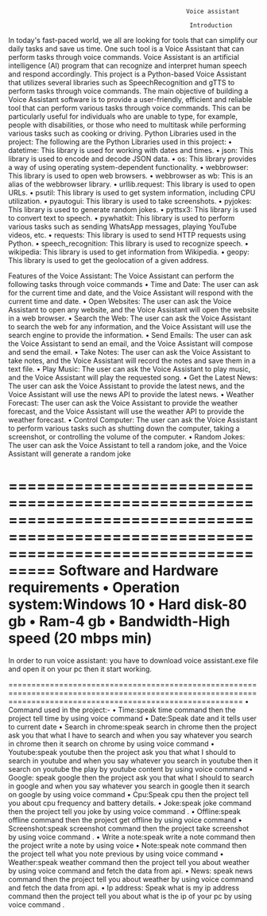                                                      Voice assistant

                                                       Introduction
In today's fast-paced world, we all are looking for tools that can simplify our daily tasks 
and save us time. One such tool is a Voice Assistant that can perform tasks through 
voice commands. Voice Assistant is an artificial intelligence (AI) program that can 
recognize and interpret human speech and respond accordingly. This project is a 
Python-based Voice Assistant that utilizes several libraries such as SpeechRecognition 
and gTTS to perform tasks through voice commands.
The main objective of building a Voice Assistant software is to provide a user-friendly, 
efficient and reliable tool that can perform various tasks through voice commands. This 
can be particularly useful for individuals who are unable to type, for example, people 
with disabilities, or those who need to multitask while performing various tasks such as 
cooking or driving.
Python Libraries used in the project:
The following are the Python Libraries used in this project:
• datetime: This library is used for working with dates and times.
• json: This library is used to encode and decode JSON data.
• os: This library provides a way of using operating system-dependent functionality.
• webbrowser: This library is used to open web browsers.
• webbrowser as wb: This is an alias of the webbrowser library.
• urllib.request: This library is used to open URLs.
• psutil: This library is used to get system information, including CPU utilization.
• pyautogui: This library is used to take screenshots.
• pyjokes: This library is used to generate random jokes.
• pyttsx3: This library is used to convert text to speech.
• pywhatkit: This library is used to perform various tasks such as sending WhatsApp 
messages, playing YouTube videos, etc.
• requests: This library is used to send HTTP requests using Python.
• speech_recognition: This library is used to recognize speech.
• wikipedia: This library is used to get information from Wikipedia.
• geopy: This library is used to get the geolocation of a given address.


Features of the Voice Assistant:
The Voice Assistant can perform the following tasks through voice commands
• Time and Date: The user can ask for the current time and date, and the Voice 
Assistant will respond with the current time and date.
• Open Websites: The user can ask the Voice Assistant to open any website, and 
the Voice Assistant will open the website in a web browser.
• Search the Web: The user can ask the Voice Assistant to search the web for any 
information, and the Voice Assistant will use the search engine to provide the 
information.
• Send Emails: The user can ask the Voice Assistant to send an email, and the Voice 
Assistant will compose and send the email.
• Take Notes: The user can ask the Voice Assistant to take notes, and the Voice 
Assistant will record the notes and save them in a text file.
• Play Music: The user can ask the Voice Assistant to play music, and the Voice 
Assistant will play the requested song.
• Get the Latest News: The user can ask the Voice Assistant to provide the latest
news, and the Voice Assistant will use the news API to provide the latest news.
• Weather Forecast: The user can ask the Voice Assistant to provide the weather 
forecast, and the Voice Assistant will use the weather API to provide the weather 
forecast.
• Control Computer: The user can ask the Voice Assistant to perform various tasks 
such as shutting down the computer, taking a screenshot, or controlling the 
volume of the computer.
• Random Jokes: The user can ask the Voice Assistant to tell a random joke, and 
the Voice Assistant will generate a random joke

=======================================================================================================================================
Software and Hardware requirements 
• Operation system:Windows 10 
• Hard disk-80 gb 
• Ram-4 gb 
• Bandwidth-High speed (20 mbps min) 
=================================================================================================================================================================
 In order to run  voice assistant:
 you have to download voice assistant.exe file and open it on your pc then it start working.
 
 ===============================================================================================================================================================
 • Command used in the project:-
• Time:speak time command then the project tell time by using voice command 
• Date:Speak date and it tells user to current date 
• Search in chrome:speak search in chrome then the project ask you that what I have to search and when you say whatever you search in chrome then it search on chrome     by using voice command 
• Youtube:speak youtube then the project ask you that what I should to search in youtube and 
  when you say whatever you search in youtube then it search on youtube the play by 
  youtube content by using voice command 
• Google: speak google then the project ask you that what I should to search in google and when 
  you say whatever you search in google then it search on google by using voice command 
• Cpu:Speak cpu then the project tell you about cpu frequency and battery details.
• Joke:speak joke command then the project tell you joke by using voice command .
• Offline:speak offline command then the project get offline by using voice command 
• Screenshot:speak screenshot command then the project take screenshot by using voice command .
• Write a note:speak write a note command then the project write a note by using voice 
• Note:speak note command then the project tell what you note previous by using 
   voice command 
• Weather:speak weather command then the project tell you about weather by using voice 
   command and fetch the data from api.
• News: speak news command then the project tell you about weather by using voice 
   command and fetch the data from api.
• Ip address: Speak what is my ip address command then the project tell you about what 
  is the ip of your pc by using voice command .

 
